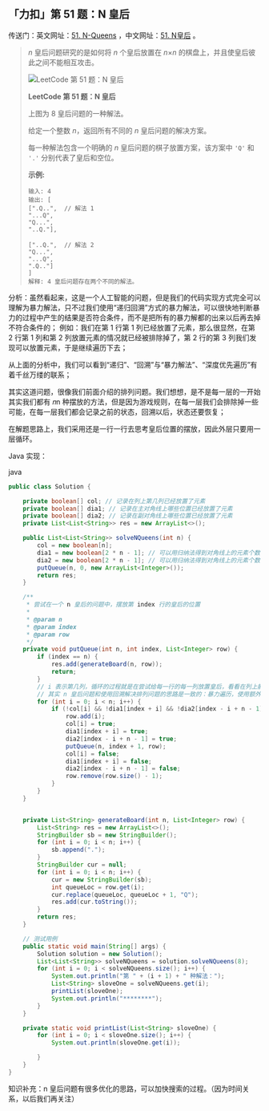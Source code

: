 ## 「力扣」第 51 题：N 皇后

传送门：英文网址：[51. N-Queens](https://leetcode.com/problems/n-queens/description/) ，中文网址：[51. N皇后](https://leetcode-cn.com/problems/n-queens/description/) 。

> *n* 皇后问题研究的是如何将 *n* 个皇后放置在 *n*×*n* 的棋盘上，并且使皇后彼此之间不能相互攻击。
>
> 
>
> ![LeetCode 第 51 题：N 皇后](https://leetcode.com/static/images/problemset/8-queens.png)
>
> **LeetCode 第 51 题：N 皇后**
>
> 
>
> 上图为 8 皇后问题的一种解法。
>
> 给定一个整数 *n*，返回所有不同的 *n* 皇后问题的解决方案。
>
> 每一种解法包含一个明确的 *n* 皇后问题的棋子放置方案，该方案中 `'Q'` 和 `'.'` 分别代表了皇后和空位。
>
> **示例:**
>
> ```
> 输入: 4
> 输出: [
> [".Q..",  // 解法 1
> "...Q",
> "Q...",
> "..Q."],
> 
> ["..Q.",  // 解法 2
> "Q...",
> "...Q",
> ".Q.."]
> ]
> 解释: 4 皇后问题存在两个不同的解法。
> ```

分析：虽然看起来，这是一个人工智能的问题，但是我们的代码实现方式完全可以理解为暴力解法，只不过我们使用“递归回溯”方式的暴力解法，可以很快地判断暴力的过程中产生的结果是否符合条件，而不是把所有的暴力解都的出来以后再去掉不符合条件的；
例如：我们在第 1 行第 1 列已经放置了元素，那么很显然，在第 2 行第 1 列和第 2 列放置元素的情况就已经被排除掉了，第 2 行的第 3 列我们发现可以放置元素，于是继续遍历下去；

从上面的分析中，我们可以看到“递归”、“回溯”与“暴力解法”、“深度优先遍历”有着千丝万缕的联系；

其实这道问题，很像我们前面介绍的排列问题。我们想想，是不是每一层的一开始其实我们都有 𝑛n 种摆放的方法，但是因为游戏规则，在每一层我们会排除掉一些可能，在每一层我们都会记录之前的状态，回溯以后，状态还要恢复；

在解题思路上，我们采用还是一行一行去思考皇后位置的摆放，因此外层只要用一层循环。

Java 实现：

java

```java
public class Solution {

    private boolean[] col; // 记录在列上第几列已经放置了元素
    private boolean[] dia1; // 记录在主对角线上哪些位置已经放置了元素
    private boolean[] dia2; // 记录在副对角线上哪些位置已经放置了元素
    private List<List<String>> res = new ArrayList<>();

    public List<List<String>> solveNQueens(int n) {
        col = new boolean[n];
        dia1 = new boolean[2 * n - 1]; // 可以用归纳法得到对角线上的元素个数
        dia2 = new boolean[2 * n - 1]; // 可以用归纳法得到对角线上的元素个数
        putQueue(n, 0, new ArrayList<Integer>());
        return res;
    }

    /**
     * 尝试在一个 n 皇后的问题中，摆放第 index 行的皇后的位置
     *
     * @param n
     * @param index
     * @param row
     */
    private void putQueue(int n, int index, List<Integer> row) {
        if (index == n) {
            res.add(generateBoard(n, row));
            return;
        }
        // i 表示第几列，循环的过程就是在尝试给每一行的每一列放置皇后，看看在列上能不能放，看看在对角线上能不能放
        // 其实 n 皇后问题和使用回溯解决排列问题的思路是一致的：暴力遍历，使用额外数组记录状态，一层层减少，递归到底以后回溯，回溯的过程中，一层一层地恢复状态
        for (int i = 0; i < n; i++) {
            if (!col[i] && !dia1[index + i] && !dia2[index - i + n - 1]) {
                row.add(i);
                col[i] = true;
                dia1[index + i] = true;
                dia2[index - i + n - 1] = true;
                putQueue(n, index + 1, row);
                col[i] = false;
                dia1[index + i] = false;
                dia2[index - i + n - 1] = false;
                row.remove(row.size() - 1);
            }
        }
    }


    private List<String> generateBoard(int n, List<Integer> row) {
        List<String> res = new ArrayList<>();
        StringBuilder sb = new StringBuilder();
        for (int i = 0; i < n; i++) {
            sb.append(".");
        }
        StringBuilder cur = null;
        for (int i = 0; i < n; i++) {
            cur = new StringBuilder(sb);
            int queueLoc = row.get(i);
            cur.replace(queueLoc, queueLoc + 1, "Q");
            res.add(cur.toString());
        }
        return res;
    }

    // 测试用例
    public static void main(String[] args) {
        Solution solution = new Solution();
        List<List<String>> solveNQueens = solution.solveNQueens(8);
        for (int i = 0; i < solveNQueens.size(); i++) {
            System.out.println("第 " + (i + 1) + " 种解法：");
            List<String> sloveOne = solveNQueens.get(i);
            printList(sloveOne);
            System.out.println("********");
        }
    }

    private static void printList(List<String> sloveOne) {
        for (int i = 0; i < sloveOne.size(); i++) {
            System.out.println(sloveOne.get(i));

        }
    }
}
```

知识补充：n 皇后问题有很多优化的思路，可以加快搜索的过程。（因为时间关系，以后我们再关注）